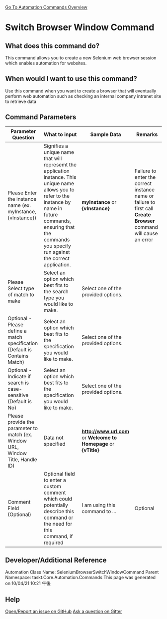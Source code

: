<!--TITLE: Switch Browser Window Command -->
<!-- SUBTITLE: a command in the Web Browser Commands group. -->
[Go To Automation Commands Overview](/automation-commands.md)


# Switch Browser Window Command


## What does this command do?
This command allows you to create a new Selenium web browser session which enables automation for websites.


## When would I want to use this command?
Use this command when you want to create a browser that will eventually perform web automation such as checking an internal company intranet site to retrieve data


## Command Parameters
| Parameter Question   	| What to input  	|  Sample Data 	| Remarks  	|
| ---                    | ---               | ---           | ---       |
|Please Enter the instance name (ex. myInstance, {vInstance})|Signifies a unique name that will represemt the application instance.  This unique name allows you to refer to the instance by name in future commands, ensuring that the commands you specify run against the correct application.|**myInstance** or **{vInstance}**|Failure to enter the correct instance name or failure to first call **Create Browser** command will cause an error|
|Please Select type of match to make|Select an option which best fits to the search type you would like to make.|Select one of the provided options.||
|Optional - Please define a match specification (Default is Contains Match)|Select an option which best fits to the specification you would like to make.|Select one of the provided options.||
|Optional - Indicate if search is case-sensitive (Default is No)|Select an option which best fits to the specification you would like to make.|Select one of the provided options.||
|Please provide the parameter to match (ex. Window URL, Window Title, Handle ID)|Data not specified|**http://www.url.com** or **Welcome to Homepage** or **{vTitle}**||
|Comment Field (Optional)|Optional field to enter a custom comment which could potentially describe this command or the need for this command, if required|I am using this command to ...|Optional|














## Developer/Additional Reference
Automation Class Name: SeleniumBrowserSwitchWindowCommand
Parent Namespace: taskt.Core.Automation.Commands
This page was generated on 10/04/21 10:21 午後


## Help
[Open/Report an issue on GitHub](https://github.com/saucepleez/taskt/issues/new)
[Ask a question on Gitter](https://gitter.im/taskt-rpa/Lobby)
